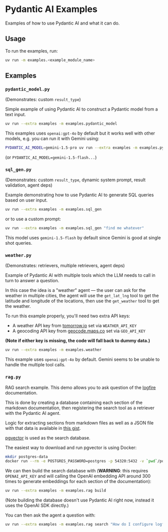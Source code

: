 # Pydantic AI Examples

Examples of how to use Pydantic AI and what it can do.

## Usage

To run the examples, run:

```bash
uv run -m examples.<example_module_name>
```

## Examples

### `pydantic_model.py`

(Demonstrates: custom `result_type`)

Simple example of using Pydantic AI to construct a Pydantic model from a text input.

```bash
uv run --extra examples -m examples.pydantic_model
```

This examples uses `openai:gpt-4o` by default but it works well with other models, e.g. you can run it
with Gemini using:

```bash
PYDANTIC_AI_MODEL=gemini-1.5-pro uv run --extra examples -m examples.pydantic_model
```

(or `PYDANTIC_AI_MODEL=gemini-1.5-flash...`)

### `sql_gen.py`

(Demonstrates: custom `result_type`, dynamic system prompt, result validation, agent deps)

Example demonstrating how to use Pydantic AI to generate SQL queries based on user input.

```bash
uv run --extra examples -m examples.sql_gen
```

or to use a custom prompt:

```bash
uv run --extra examples -m examples.sql_gen "find me whatever"
```

This model uses `gemini-1.5-flash` by default since Gemini is good at single shot queries.

### `weather.py`

(Demonstrates: retrievers, multiple retrievers, agent deps)

Example of Pydantic AI with multiple tools which the LLM needs to call in turn to answer a question.

In this case the idea is a "weather" agent — the user can ask for the weather in multiple cities,
the agent will use the `get_lat_lng` tool to get the latitude and longitude of the locations, then use
the `get_weather` tool to get the weather.

To run this example properly, you'll need two extra API keys:
* A weather API key from [tomorrow.io](https://www.tomorrow.io/weather-api/) set via `WEATHER_API_KEY`
* A geocoding API key from [geocode.maps.co](https://geocode.maps.co/) set via `GEO_API_KEY`

**(Note if either key is missing, the code will fall back to dummy data.)**

```bash
uv run --extra examples -m examples.weather
```

This example uses `openai:gpt-4o` by default. Gemini seems to be unable to handle the multiple tool
calls.

### `rag.py`

RAG search example. This demo allows you to ask question of the [logfire](https://pydantic.dev/logfire) documentation.

This is done by creating a database containing each section of the markdown documentation, then registering
the search tool as a retriever with the Pydantic AI agent.

Logic for extracting sections from markdown files as well as a JSON file with that data is available in
[this gist](https://gist.github.com/samuelcolvin/4b5bb9bb163b1122ff17e29e48c10992).

[pgvector](https://github.com/pgvector/pgvector) is used as the search database.

The easiest way to download and run pgvector is using Docker:

```bash
mkdir postgres-data
docker run --rm -e POSTGRES_PASSWORD=postgres -p 54320:5432 -v `pwd`/postgres-data:/var/lib/postgresql/data pgvector/pgvector:pg17
```

We can then build the search database with (**WARNING**: this requires `OPENAI_API_KEY` and will calling the OpenAI embedding API around 300 times to generate embeddings for each section of the documentation):

```bash
uv run --extra examples -m examples.rag build
```

(Note building the database doesn't use Pydantic AI right now, instead it uses the OpenAI SDK directly.)

You can then ask the agent a question with:

```bash
uv run --extra examples -m examples.rag search "How do I configure logfire to work with FastAPI?"
```

